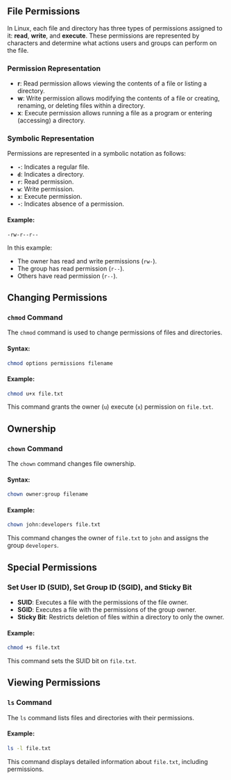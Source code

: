 

## File Permissions

In Linux, each file and directory has three types of permissions assigned to it: **read**, **write**, and **execute**. These permissions are represented by characters and determine what actions users and groups can perform on the file.

### Permission Representation

- **r**: Read permission allows viewing the contents of a file or listing a directory.
- **w**: Write permission allows modifying the contents of a file or creating, renaming, or deleting files within a directory.
- **x**: Execute permission allows running a file as a program or entering (accessing) a directory.

### Symbolic Representation

Permissions are represented in a symbolic notation as follows:

- **`-`**: Indicates a regular file.
- **`d`**: Indicates a directory.
- **`r`**: Read permission.
- **`w`**: Write permission.
- **`x`**: Execute permission.
- **`-`**: Indicates absence of a permission.

#### Example:
```
-rw-r--r--
```
In this example:
- The owner has read and write permissions (`rw-`).
- The group has read permission (`r--`).
- Others have read permission (`r--`).

## Changing Permissions

### `chmod` Command

The `chmod` command is used to change permissions of files and directories.

#### Syntax:
```bash
chmod options permissions filename
```

#### Example:
```bash
chmod u+x file.txt
```
This command grants the owner (`u`) execute (`x`) permission on `file.txt`.

## Ownership

### `chown` Command

The `chown` command changes file ownership.

#### Syntax:
```bash
chown owner:group filename
```

#### Example:
```bash
chown john:developers file.txt
```
This command changes the owner of `file.txt` to `john` and assigns the group `developers`.

## Special Permissions

### Set User ID (SUID), Set Group ID (SGID), and Sticky Bit

- **SUID**: Executes a file with the permissions of the file owner.
- **SGID**: Executes a file with the permissions of the group owner.
- **Sticky Bit**: Restricts deletion of files within a directory to only the owner.

#### Example:
```bash
chmod +s file.txt
```
This command sets the SUID bit on `file.txt`.

## Viewing Permissions

### `ls` Command

The `ls` command lists files and directories with their permissions.

#### Example:
```bash
ls -l file.txt
```
This command displays detailed information about `file.txt`, including permissions.

